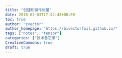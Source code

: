```yaml
---
title: "创建和操作张量"
date: 2018-03-03T17:42:43+08:00
toc: true
author: "zvector"
author_homepage: "https://bivectorfoil.github.io/"
tags: ["notes", "tensor"]
categories: ["技术备忘录"]
CreativeCommons: true
draft: true
---
```


